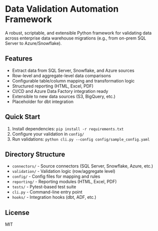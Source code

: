 # Data Validation Automation Framework

A robust, scriptable, and extensible Python framework for validating data across enterprise data warehouse migrations (e.g., from on-prem SQL Server to Azure/Snowflake).

## Features
- Extract data from SQL Server, Snowflake, and Azure sources
- Row-level and aggregate-level data comparisons
- Configurable table/column mapping and transformation logic
- Structured reporting (HTML, Excel, PDF)
- CI/CD and Azure Data Factory integration ready
- Extensible to new data sources (S3, BigQuery, etc.)
- Placeholder for dbt integration

## Quick Start
1. Install dependencies: `pip install -r requirements.txt`
2. Configure your validation in `config/`
3. Run validations: `python cli.py --config config/sample_config.yaml`

## Directory Structure
- `connectors/` - Source connectors (SQL Server, Snowflake, Azure, etc.)
- `validation/` - Validation logic (row/aggregate level)
- `config/` - Config files for mapping and rules
- `reporting/` - Reporting modules (HTML, Excel, PDF)
- `tests/` - Pytest-based test suite
- `cli.py` - Command-line entry point
- `hooks/` - Integration hooks (dbt, ADF, etc.)

## License
MIT 